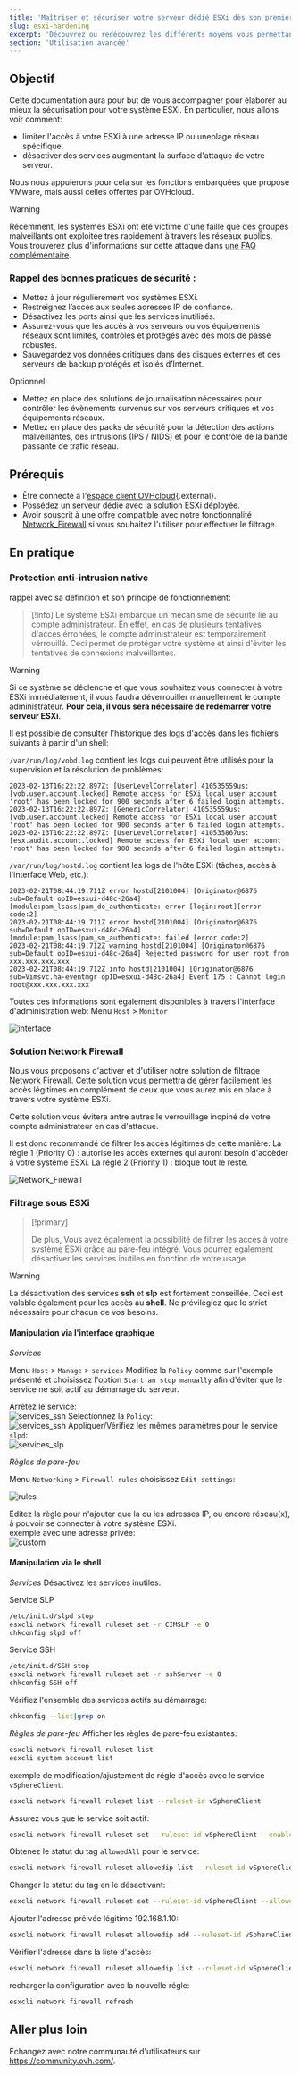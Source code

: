 ```yaml
---
title: 'Maîtriser et sécuriser votre serveur dédié ESXi dès son premier démarrage'
slug: esxi-hardening
excerpt: 'Découvrez ou redécouvrez les différents moyens vous permettant de sécuriser efficacement votre serveur dédié ESXi'
section: 'Utilisation avancée'
---
```



## Objectif

Cette documentation aura pour but de vous accompagner pour élaborer au mieux la sécurisation pour votre système ESXi.
En particulier, nous allons voir comment:<br>
* limiter l'accès à votre ESXi à une adresse IP ou uneplage réseau spécifique.
* désactiver des services augmentant la surface d'attaque de votre serveur.

Nous nous appuierons pour cela sur les fonctions embarquées que propose VMware, mais aussi celles offertes par OVHcloud.


> [!warning]
> 
> Récemment, les systèmes ESXi ont été victime d'une faille que des groupes malveillants ont exploitée très rapidement à travers les réseaux publics.
> Vous trouverez plus d'informations sur cette attaque dans [une FAQ complémentaire](https://docs.ovh.com/fr/dedicated/esxi-faq/).
>


### Rappel des bonnes pratiques de sécurité :

* Mettez à jour régulièrement vos systèmes ESXi.
* Restreignez l’accès aux seules adresses IP de confiance.
* Désactivez les ports ainsi que les services inutilisés.
* Assurez-vous que les accès à vos serveurs ou vos équipements réseaux sont limités, contrôlés et protégés avec des mots de passe robustes.
* Sauvegardez vos données critiques dans des disques externes et des serveurs de backup protégés et isolés d’Internet.

Optionnel:

* Mettez en place des solutions de journalisation nécessaires pour contrôler les évènements survenus sur vos serveurs critiques et vos équipements réseaux.
* Mettez en place des packs de sécurité pour la détection des actions malveillantes, des intrusions (IPS / NIDS) et pour le contrôle de la bande passante de trafic réseau.


## Prérequis

* Être connecté à l'[espace client OVHcloud](https://www.ovh.com/auth/?action=gotomanager&from=https://www.ovh.com/fr/&ovhSubsidiary=fr){.external}.
* Possédez un serveur dédié avec la solution ESXi déployée.
* Avoir souscrit à une offre compatible avec notre fonctionnalité [Network_Firewall](https://docs.ovh.com/fr/dedicated/firewall-network/) si vous souhaitez l'utiliser pour effectuer le filtrage.


## En pratique

### Protection anti-intrusion native

rappel avec sa définition et son principe de fonctionnement:
> [!info]
> Le système ESXi embarque un mécanisme de sécurité lié au compte administrateur.
> En effet, en cas de plusieurs tentatives d'accès érronées, le compte administrateur est  temporairement vérrouillé.
> Ceci permet de protéger votre système et ainsi d'éviter les tentatives de connexions malveillantes.

> [!warning]
> Si ce système se déclenche et que vous souhaitez vous connecter à votre ESXi immédiatement, il vous faudra déverrouiller manuellement le compte administrateur.
> **Pour cela, il vous sera nécessaire de redémarrer votre serveur ESXi**.
> 

Il est possible de consulter l'historique des logs d'accès dans les fichiers suivants à partir d'un shell:

`/var/run/log/vobd.log` contient les logs qui peuvent être utilisés pour la supervision et la résolution de problèmes:
```
2023-02-13T16:22:22.897Z: [UserLevelCorrelator] 410535559us: [vob.user.account.locked] Remote access for ESXi local user account 'root' has been locked for 900 seconds after 6 failed login attempts.
2023-02-13T16:22:22.897Z: [GenericCorrelator] 410535559us: [vob.user.account.locked] Remote access for ESXi local user account 'root' has been locked for 900 seconds after 6 failed login attempts.
2023-02-13T16:22:22.897Z: [UserLevelCorrelator] 410535867us: [esx.audit.account.locked] Remote access for ESXi local user account 'root' has been locked for 900 seconds after 6 failed login attempts.
```

`/var/run/log/hostd.log` contient les logs de l'hôte ESXi (tâches, accès à l'interface Web, etc.):
```
2023-02-21T08:44:19.711Z error hostd[2101004] [Originator@6876 sub=Default opID=esxui-d48c-26a4] [module:pam_lsass]pam_do_authenticate: error [login:root][error code:2]
2023-02-21T08:44:19.711Z error hostd[2101004] [Originator@6876 sub=Default opID=esxui-d48c-26a4] [module:pam_lsass]pam_sm_authenticate: failed [error code:2]
2023-02-21T08:44:19.712Z warning hostd[2101004] [Originator@6876 sub=Default opID=esxui-d48c-26a4] Rejected password for user root from xxx.xxx.xxx.xxx
2023-02-21T08:44:19.712Z info hostd[2101004] [Originator@6876 sub=Vimsvc.ha-eventmgr opID=esxui-d48c-26a4] Event 175 : Cannot login root@xxx.xxx.xxx.xxx
```

Toutes ces informations sont également disponibles à travers l'interface d'administration web:
Menu `Host` > `Monitor`

![interface](images/gui_logs_.png)

### Solution Network Firewall

Nous vous proposons d'activer et d'utiliser notre solution de filtrage [Network Firewall](https://docs.ovh.com/fr/dedicated/firewall-network/).
Cette solution vous permettra de gérer facilement les accès légitimes en complément de ceux que vous aurez mis en place à travers votre système ESXi.

Cette solution vous évitera antre autres le verrouillage inopiné de votre compte administrateur en cas d'attaque.

Il est donc recommandé de filtrer les accès légitimes de cette manière:
La régle 1 (Priority 0) : autorise les accès externes qui auront besoin d'accèder à votre système ESXi.
La régle 2 (Priority 1) : bloque tout le reste.

![Network_Firewall](images/firewall_network_.png)


### Filtrage sous ESXi

> [!primary]
>
> De plus, Vous avez également la possibilité de filtrer les accès à votre système ESXi grâce au pare-feu intégré.
> Vous pourrez également désactiver les services inutiles en fonction de votre usage.
>

> [!warning]
> La désactivation des services **ssh** et **slp** est fortement conseillée.
> Ceci est valable également pour les accès au **shell**.
> Ne prévilégiez que le strict nécessaire pour chacun de vos besoins.

#### Manipulation via l'interface graphique

*Services*

Menu `Host` > `Manage` > `services`
Modifiez la `Policy` comme sur l'exemple présenté et choisissez l'option `Start an stop manually` afin d'éviter que le service ne soit actif au démarrage du serveur.

Arrêtez le service:  
![services_ssh](images/stop_service.png)
Selectionnez la `Policy`:  
![services_ssh](images/ssh_disabled_.png)
Appliquer/Vérifiez les mêmes paramètres pour le service `slpd`:  
![services_slp](images/slpd_.png)



*Règles de pare-feu*

Menu `Networking` > `Firewall rules`
choisissez `Edit settings`:

![rules](images/firewall_web_.png)


Éditez la règle pour n'ajouter que la ou les adresses IP, ou encore réseau(x), à pouvoir se connecter à votre système ESXi.  
exemple avec une adresse privée:  
![custom](images/custom_fw_rule.png)


#### Manipulation via le shell

*Services*
Désactivez les services inutiles:

Service SLP
```bash
/etc/init.d/slpd stop
esxcli network firewall ruleset set -r CIMSLP -e 0
chkconfig slpd off
```

Service SSH
```bash
/etc/init.d/SSH stop
esxcli network firewall ruleset set -r sshServer -e 0
chkconfig SSH off
```

Vérifiez l'ensemble des services actifs au démarrage:
```bash
chkconfig --list|grep on
```


*Règles de pare-feu*
Afficher les règles de pare-feu existantes:
```bash
esxcli network firewall ruleset list
esxcli system account list
```

exemple de modification/ajustement de régle d'accès avec le service `vSphereClient`:
```bash
esxcli network firewall ruleset list --ruleset-id vSphereClient
```
Assurez vous que le service soit actif:
```bash
esxcli network firewall ruleset set --ruleset-id vSphereClient --enabled true
```
Obtenez le statut du tag `allowedAll` pour le service:
```bash
esxcli network firewall ruleset allowedip list --ruleset-id vSphereClient
```
Changer le statut du tag en le désactivant:
```bash
esxcli network firewall ruleset set --ruleset-id vSphereClient --allowed-all false
```
Ajouter l'adresse préivée légitime 192.168.1.10:
```bash
esxcli network firewall ruleset allowedip add --ruleset-id vSphereClient --ip-address 192.168.1.10
```
Vérifier l'adresse dans la liste d'accès:
```bash
esxcli network firewall ruleset allowedip list --ruleset-id vSphereClient
```

recharger la configuration avec la nouvelle régle:
```bash
esxcli network firewall refresh
```

## Aller plus loin
Échangez avec notre communauté d'utilisateurs sur <https://community.ovh.com/>.

